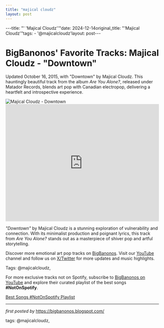 ```yaml
---
title: "majical cloudz"
layout: post
---
```

---title: "' 'Majical Cloudz''"date: 2024-12-14original_title: "'Majical Cloudz'"tags:  - '@majicalcloudz'layout: post---<!-- Post Title --><h1 >BigBanonos' Favorite Tracks: Majical Cloudz - "Downtown"</h1> <!-- Introductory Text --><p >Updated October 16, 2015, with "Downtown" by Majical Cloudz. This hauntingly beautiful track from the album <em>Are You Alone?</em>, released under Matador Records, blends art pop with Canadian electropop, delivering a heartfelt and introspective experience.</p> <!-- Featured Image --><div > <img src="https://i.ytimg.com/vi/7Rihk7_2BVw/maxresdefault.jpg" alt="Majical Cloudz - Downtown" /></div> <!-- YouTube Video Embed --><div > <iframe width="100%" height="385" src="https://www.youtube.com/embed/7Rihk7_2BVw" title="Majical Cloudz - Downtown (Official Video)" frameborder="0" allow="accelerometer; autoplay; clipboard-write; encrypted-media; gyroscope; picture-in-picture; web-share" referrerpolicy="strict-origin-when-cross-origin" allowfullscreen></iframe></div> <!-- Song Information --><div > <p><em>"Downtown"</em> by Majical Cloudz is a stunning exploration of vulnerability and connection. With its minimalist production and poignant lyrics, this track from <em>Are You Alone?</em> stands out as a masterpiece of shiver pop and artful storytelling.</p></div> <!-- Footer Links --><div > <p>Discover more emotional art pop tracks on <a href="https://bigbanonos.blogspot.com/" target="_blank">BigBanonos</a>. Visit our <a href="https://www.youtube.com/@BigBanonos" target="_blank">YouTube</a> channel and follow us on <a href="https://x.com/bigbanonos" target="_blank">X/Twitter</a> for more updates and music highlights.</p></div> <!-- Tags --><p >Tags: @majicalcloudz,</p><!--Subscribe and Playlist Links--><div>    <p>For more exclusive tracks not on Spotify, subscribe to <a href="https://www.youtube.com/@BigBanonos" target="_blank">BigBanonos on YouTube</a> and explore their curated playlist of the best songs <strong>#NotOnSpotify</strong>.</p>    <p><a href="https://www.youtube.com/playlist?list=PLtuNtuTatqI0kFahUCbtbfenC_ET5O_tr" target="_blank">Best Songs #NotOnSpotify Playlist<br /></a></p></div><hr /><p><em>first posted by</em> <a href="https://bigbanonos.blogspot.com/" rel="noopener" target="_new">https://bigbanonos.blogspot.com/</a></p><p>tags: @majicalcloudz,</p>